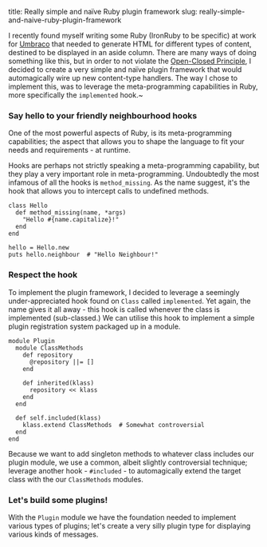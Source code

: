 title: Really simple and naïve Ruby plugin framework
slug:  really-simple-and-naive-ruby-plugin-framework


I recently found myself writing some Ruby (IronRuby to be specific) at work for
[Umbraco](http://umbraco.org/) that needed to generate HTML for different types of content,
destined to be displayed in an aside column. There are many ways of doing something like this,
but in order to not violate the
[Open-Closed Principle](http://en.wikipedia.org/wiki/Open/closed_principle), I decided to
create a very simple and naïve plugin framework that would automagically wire up new
content-type handlers.
The way I chose to implement this, was to leverage the meta-programming capabilities in Ruby,
more specifically the `implemented` hook.~

### Say hello to your friendly neighbourhood hooks
One of the most powerful aspects of Ruby, is its meta-programming capabilities; the aspect that
allows you to shape the language to fit your needs and requirements - at runtime.

Hooks are perhaps not strictly speaking a meta-programming capability, but they play a very
important role in meta-programming. Undoubtedly the most infamous of all the hooks is
`method_missing`. As the name suggest, it's the hook that allows you to intercept calls to
undefined methods.

    class Hello
      def method_missing(name, *args)
        "Hello #{name.capitalize}!"
      end
    end

    hello = Hello.new
    puts hello.neighbour  # "Hello Neighbour!"

### Respect the hook
To implement the plugin framework, I decided to leverage a seemingly under-appreciated hook
found on `Class` called `implemented`. Yet again, the name gives it all away - this hook is
called whenever the class is implemented (sub-classed.) We can utilise this hook to implement a
simple plugin registration system packaged up in a module.

    module Plugin
      module ClassMethods
        def repository
          @repository ||= []
        end

        def inherited(klass)
          repository << klass
        end
      end
  
      def self.included(klass)
        klass.extend ClassMethods  # Somewhat controversial
      end
    end

Because we want to add singleton methods to whatever class includes our plugin module, we use
a common, albeit slightly controversial technique; leverage another hook - `#included` - to
automagically extend the target class with the our `ClassMethods` modules.

### Let's build some plugins!
With the `Plugin` module we have the foundation needed to implement various types of plugins;
let's create a very silly plugin type for displaying various kinds of messages.
